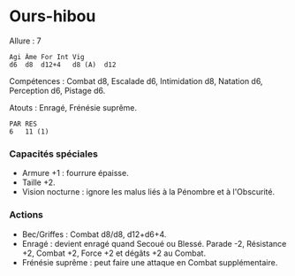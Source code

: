 # Ours-hibou

Allure : 7

	Agi	Âme	For	Int	Vig
	d6	d8	d12+4	d8 (A)	d12

Compétences : Combat d8, Escalade d6, Intimidation d8, Natation d6, Perception d6, Pistage d6.

Atouts : Enragé, Frénésie suprême.

	PAR	RES
	6	11 (1)

### Capacités spéciales
- Armure +1 : fourrure épaisse.
- Taille +2.
- Vision nocturne : ignore les malus liés à la Pénombre et à l'Obscurité.

### Actions
- Bec/Griffes : Combat d8/d8, d12+d6+4.
- Enragé : devient enragé quand Secoué ou Blessé. Parade -2, Résistance +2, Combat +2, Force +2 et dégâts +2 au Combat.
- Frénésie suprême : peut faire une attaque en Combat supplémentaire.
